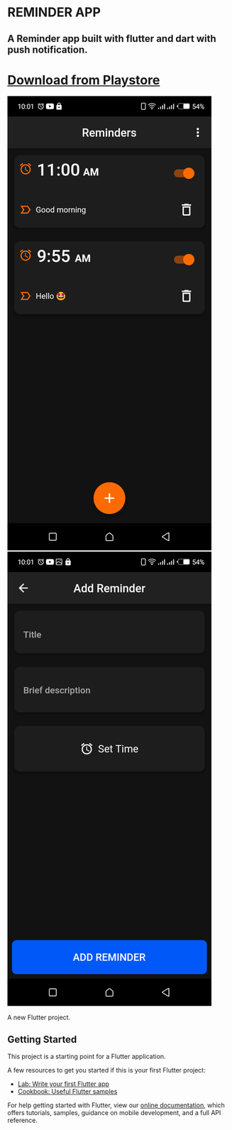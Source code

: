 # REMINDER APP
 
 ## A Reminder app built with flutter and dart with push notification.
 
 
 # [Download from Playstore](https://play.google.com/store/apps/details?id=com.augustinevictor.reminder_app)
 
 ![](https://github.com/austinevick/Reminder-app/blob/main/screenshot/Screenshot_20210807-100127.png)
 ![](https://github.com/austinevick/Reminder-app/blob/main/screenshot/Screenshot_20210807-100143.png)
 
A new Flutter project.

## Getting Started

This project is a starting point for a Flutter application.

A few resources to get you started if this is your first Flutter project:

- [Lab: Write your first Flutter app](https://flutter.dev/docs/get-started/codelab)
- [Cookbook: Useful Flutter samples](https://flutter.dev/docs/cookbook)

For help getting started with Flutter, view our
[online documentation](https://flutter.dev/docs), which offers tutorials,
samples, guidance on mobile development, and a full API reference.
